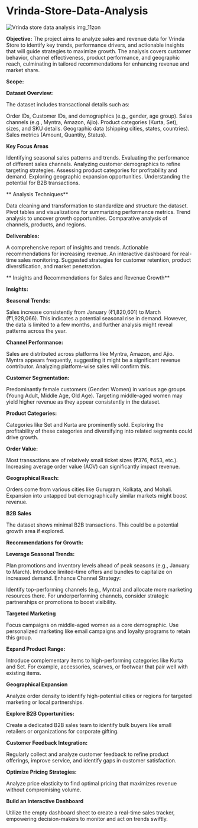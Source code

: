 # Vrinda-Store-Data-Analysis



![Vrinda store data analysis img_11zon](https://github.com/user-attachments/assets/ad58b136-435b-41bd-8a0b-7f170453e0d0)



**Objective:**
The project aims to analyze sales and revenue data for Vrinda Store to identify key trends, performance drivers, and actionable insights that will guide strategies to maximize growth. The analysis covers customer behavior, channel effectiveness, product performance, and geographic reach, culminating in tailored recommendations for enhancing revenue and market share.

**Scope:**






**Dataset Overview:**


The dataset includes transactional details such as:


Order IDs, Customer IDs, and demographics (e.g., gender, age group).
Sales channels (e.g., Myntra, Amazon, Ajio).
Product categories (Kurta, Set), sizes, and SKU details.
Geographic data (shipping cities, states, countries).
Sales metrics (Amount, Quantity, Status).


**Key Focus Areas**


Identifying seasonal sales patterns and trends.
Evaluating the performance of different sales channels.
Analyzing customer demographics to refine targeting strategies.
Assessing product categories for profitability and demand.
Exploring geographic expansion opportunities.
Understanding the potential for B2B transactions.

**
Analysis Techniques**


Data cleaning and transformation to standardize and structure the dataset.
Pivot tables and visualizations for summarizing performance metrics.
Trend analysis to uncover growth opportunities.
Comparative analysis of channels, products, and regions.


**Deliverables:**


A comprehensive report of insights and trends.
Actionable recommendations for increasing revenue.
An interactive dashboard for real-time sales monitoring.
Suggested strategies for customer retention, product diversification, and market penetration.


**
Insights and Recommendations for Sales and Revenue Growth**


**Insights:**


**Seasonal Trends:**


Sales increase consistently from January (₹1,820,601) to March (₹1,928,066). This indicates a potential seasonal rise in demand. However, the data is limited to a few months, and further analysis might reveal patterns across the year.


**Channel Performance:**



Sales are distributed across platforms like Myntra, Amazon, and Ajio. Myntra appears frequently, suggesting it might be a significant revenue contributor. Analyzing platform-wise sales will confirm this.


**Customer Segmentation:**



Predominantly female customers (Gender: Women) in various age groups (Young Adult, Middle Age, Old Age). Targeting middle-aged women may yield higher revenue as they appear consistently in the dataset.


**Product Categories:**



Categories like Set and Kurta are prominently sold. Exploring the profitability of these categories and diversifying into related segments could drive growth.


**Order Value:**



Most transactions are of relatively small ticket sizes (₹376, ₹453, etc.). Increasing average order value (AOV) can significantly impact revenue.


**Geographical Reach:**



Orders come from various cities like Gurugram, Kolkata, and Mohali. Expansion into untapped but demographically similar markets might boost revenue.


**B2B Sales**


The dataset shows minimal B2B transactions. This could be a potential growth area if explored.


**Recommendations for Growth:**


**Leverage Seasonal Trends:**

Plan promotions and inventory levels ahead of peak seasons (e.g., January to March). Introduce limited-time offers and bundles to capitalize on increased demand.
Enhance Channel Strategy:

Identify top-performing channels (e.g., Myntra) and allocate more marketing resources there. For underperforming channels, consider strategic partnerships or promotions to boost visibility.

**Targeted Marketing**


Focus campaigns on middle-aged women as a core demographic. Use personalized marketing like email campaigns and loyalty programs to retain this group.

**Expand Product Range:**

Introduce complementary items to high-performing categories like Kurta and Set. For example, accessories, scarves, or footwear that pair well with existing items.


**Geographical Expansion**

Analyze order density to identify high-potential cities or regions for targeted marketing or local partnerships.

**Explore B2B Opportunities:**

Create a dedicated B2B sales team to identify bulk buyers like small retailers or organizations for corporate gifting.


**Customer Feedback Integration:**

Regularly collect and analyze customer feedback to refine product offerings, improve service, and identify gaps in customer satisfaction.


**Optimize Pricing Strategies:**

Analyze price elasticity to find optimal pricing that maximizes revenue without compromising volume.


**Build an Interactive Dashboard**

Utilize the empty dashboard sheet to create a real-time sales tracker, empowering decision-makers to monitor and act on trends swiftly.




















